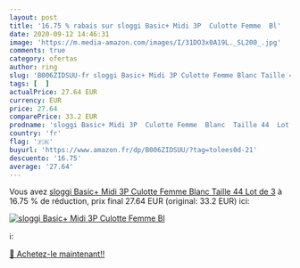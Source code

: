 ```yaml
---
layout: post
title: '16.75 % rabais sur sloggi Basic+ Midi 3P  Culotte Femme  Bl'
date: 2020-09-12 14:46:31
image: 'https://m.media-amazon.com/images/I/31DO3x0A19L._SL200_.jpg'
comments: true
category: ofertas
author: ring
slug: 'B006ZIDSUU-fr sloggi Basic+ Midi 3P Culotte Femme Blanc Taille 44 Lot de 3'
tags: [  ]
actualPrice: 27.64 EUR
currency: EUR
price: 27.64
comparePrice: 33.2 EUR
prodname: 'sloggi Basic+ Midi 3P  Culotte Femme  Blanc  Taille 44  Lot de 3'
country: 'fr'
flag: '🇫🇷'
buyurl: 'https://www.amazon.fr/dp/B006ZIDSUU/?tag=tolees0d-21'
descuento: '16.75'
average: '27.64'
---
```


Vous avez [sloggi Basic+ Midi 3P  Culotte Femme  Blanc  Taille 44  Lot de 3](https://www.amazon.fr/dp/B006ZIDSUU/?tag=tolees0d-21)  à  16.75 % de réduction, prix final  27.64 EUR (original: 33.2 EUR) ici:

[![sloggi Basic+ Midi 3P  Culotte Femme  Bl](https://m.media-amazon.com/images/I/31DO3x0A19L._SL200_.jpg)](https://www.amazon.fr/dp/B006ZIDSUU/?tag=tolees0d-21)

ℹ️:


[🛒 Achetez-le maintenant!!](https://www.amazon.fr/dp/B006ZIDSUU/?tag=tolees0d-21)
